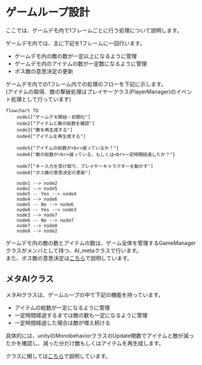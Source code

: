 # ゲームループ設計

ここでは、ゲームデモ内で1フレームごとに行う処理について説明します。  

ゲームデモ内では、主に下記を1フレームに一回行います。  

- ゲームデモ内の敵の数が一定以上になるように管理
- ゲームデモ内のアイテムの数が一定数になるように管理
- ボス敵の意思決定の更新

ゲームデモ内での1フレーム内での処理のフローを下記に示します。  
(アイテムの取得、敵の撃破処理はプレイヤークラス(PlayerManager)のイベント処理として行っています)  
  
```mermaid
flowchart TD
    node1["ゲームデモ開始・初期化"]
    node2["アイテムと敵の総数を確認"]
    node3["敵を再生成する"]
    node4["アイテムを再生成する"]

    node5{"アイテムの総数が<br>減っているか？"}
    node6{"敵の総数が<br>減っている、もしくは<br>一定時間経過したか？"}

    node7["キー入力を受け取り、プレイヤーキャラクターを動かす"]
    node8["ボス敵の意思決定の更新"]

    node1 --> node2
    node2 --> node5
    node5 -- Yes --> node4
    node4 --> node6
    node5 -- No --> node6
    node6 -- Yes --> node3
    node3 --> node7
    node6 -- No --> node7
    node7 --> node8
    node8 --> node2
```

ゲームデモ内の敵の数とアイテムの数は、ゲーム全体を管理するGameManagerクラスがメンバとして持つ、AI_metaクラスで行います。  
また、ボス敵の意思決定は[こちら](/doc/bossAI.md)で説明しています。  
  
## メタAIクラス

メタAIクラスは、ゲームループの中で下記の機能を持っています。  

- アイテムの総数が一定になるように管理
- 一定時間経過するまでは敵の数も一定になるように管理
- 一定時間経過した場合は敵が増え続ける
    
具体的には、unityのMonobehaviorクラスのUpdate関数でアイテムと敵が減ったかを確認し、減った分だけ敵もしくはアイテムを再生成します。  

クラスに関しては[こちら](/doc/class.md)で説明しています。  






